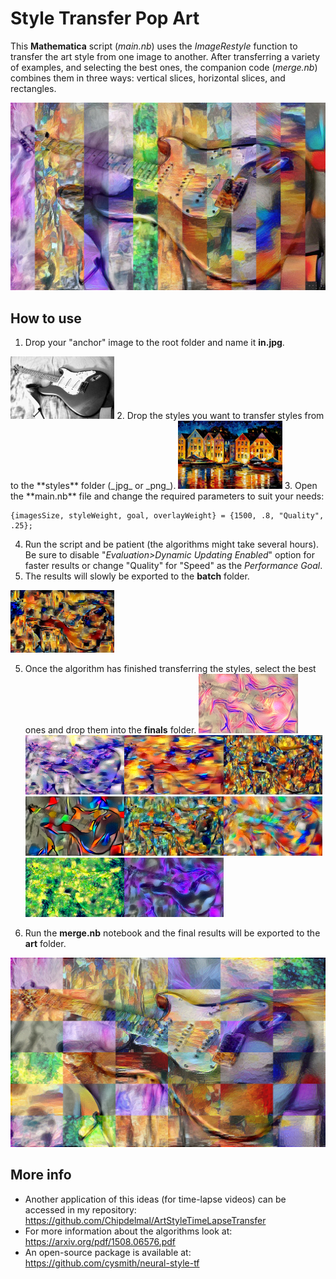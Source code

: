 # Style Transfer Pop Art

This **Mathematica** script (_main.nb_) uses the _ImageRestyle_ function to transfer the art style from one image to another. After transferring a variety of examples, and selecting the best ones, the companion code (_merge.nb_) combines them in three ways: vertical slices, horizontal slices, and rectangles.

<img src="./art/vertical.jpg">

## How to use

1. Drop your "anchor" image to the root folder and name it **in.jpg**.
<img src="./in.jpg" width=33%>
2.  Drop the styles you want to transfer styles from to the **styles** folder (_jpg_ or _png_).
<img src="./styles/t_10.jpg" width=33%>
3. Open the **main.nb** file and change the required parameters to suit your needs:

```
{imagesSize, styleWeight, goal, overlayWeight} = {1500, .8, "Quality", .25};
```

4. Run the script and be patient (the algorithms might take several hours). Be sure to disable "*Evaluation>Dynamic Updating Enabled*" option for faster results or change "Quality" for "Speed" as the _Performance Goal_.
5. The results will slowly be exported to the **batch** folder.
<img src="./finals/pop008.jpg" width=33%>

5. Once the algorithm has finished transferring the styles, select the best ones and drop them into the **finals** folder.
<img src="./batch/pop028.jpg" width=33%><img src="./finals/pop007.jpg" width=33%><img src="./finals/pop009.jpg" width=33%><img src="./finals/pop002.jpg" width=33%><img src="./finals/pop013.jpg" width=33%><img src="./finals/pop014.jpg" width=33%><img src="./finals/pop015.jpg" width=33%><img src="./finals/pop019.jpg" width=33%><img src="./finals/pop026.jpg" width=33%>

6. Run the **merge.nb** notebook and the final results will be exported to the **art** folder.

<img src="./art/grid.png">

## More info

* Another application of this ideas (for time-lapse videos) can be accessed in my repository: https://github.com/Chipdelmal/ArtStyleTimeLapseTransfer
* For more information about the algorithms look at: https://arxiv.org/pdf/1508.06576.pdf
* An open-source package is available at: https://github.com/cysmith/neural-style-tf
